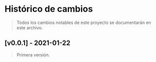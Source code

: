 # Histórico de cambios
>Todos los cambios notables de este proyecto se documentarán en este archivo.

## [v0.0.1] - 2021-01-22
> Primera versión.
